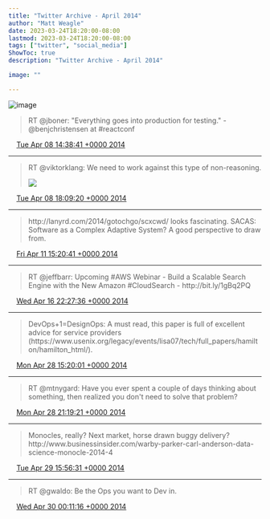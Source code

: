 ```yaml
---
title: "Twitter Archive - April 2014"
author: "Matt Weagle"
date: 2023-03-24T18:20:00-08:00
lastmod: 2023-03-24T18:20:00-08:00
tags: ["twitter", "social_media"]
ShowToc: true
description: "Twitter Archive - April 2014"

image: ""

---
```

![image](/sadtwitterbird3.jpg)

> RT @jboner: "Everything goes into production for testing\." \- @benjchristensen at \#reactconf

<img src="./media/tweet.ico" width="12" /> [Tue Apr 08 14:38:41 +0000 2014](https://twitter.com/mweagle/status/453542451915931648)

----

> RT @viktorklang: We need to work against this type of non\-reasoning\.
>
> ![](../media/453595461514178561-Bkt-YK0CcAAsSsl.jpg)

<img src="./media/tweet.ico" width="12" /> [Tue Apr 08 18:09:20 +0000 2014](https://twitter.com/mweagle/status/453595461514178561)

----

> http://lanyrd\.com/2014/gotochgo/scxcwd/ looks fascinating\. SACAS: Software as a Complex Adaptive System? A good perspective to draw from\.

<img src="./media/tweet.ico" width="12" /> [Fri Apr 11 15:20:41 +0000 2014](https://twitter.com/mweagle/status/454640185754394624)

----

> RT @jeffbarr: Upcoming \#AWS Webinar \- Build a Scalable Search Engine with the New Amazon \#CloudSearch \- http://bit\.ly/1gBq2PQ

<img src="./media/tweet.ico" width="12" /> [Wed Apr 16 22:27:36 +0000 2014](https://twitter.com/mweagle/status/456559561428582400)

----

> DevOps\+1\=DesignOps: A must read, this paper is full of excellent advice for service providers \(https://www\.usenix\.org/legacy/events/lisa07/tech/full\_papers/hamilton/hamilton\_html/\)\.

<img src="./media/tweet.ico" width="12" /> [Mon Apr 28 15:20:01 +0000 2014](https://twitter.com/mweagle/status/460800611680649216)

----

> RT @mtnygard: Have you ever spent a couple of days thinking about something, then realized you don't need to solve that problem?

<img src="./media/tweet.ico" width="12" /> [Mon Apr 28 21:19:21 +0000 2014](https://twitter.com/mweagle/status/460891039612407808)

----

> Monocles, really? Next market, horse drawn buggy delivery? http://www\.businessinsider\.com/warby\-parker\-carl\-anderson\-data\-science\-monocle\-2014\-4

<img src="./media/tweet.ico" width="12" /> [Tue Apr 29 15:56:31 +0000 2014](https://twitter.com/mweagle/status/461172182249250817)

----

> RT @gwaldo: Be the Ops you want to Dev in\.

<img src="./media/tweet.ico" width="12" /> [Wed Apr 30 00:11:16 +0000 2014](https://twitter.com/mweagle/status/461296691681841152)